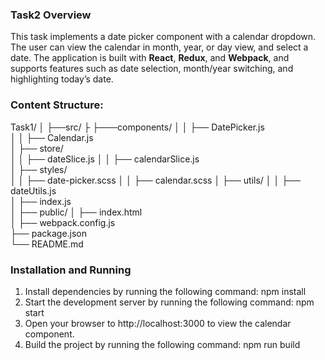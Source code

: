 ### Task2 Overview

This task implements a date picker component with a calendar dropdown. The user can view the calendar in month, year, or day view, and select a date. The application is built with **React**, **Redux**, and **Webpack**, and supports features such as date selection, month/year switching, and highlighting today’s date.

### Content Structure:

Task1/
│
├──src/
├   ├───components/
│   │   ├── DatePicker.js         
│   │   ├── Calendar.js  
│   ├── store/             
│   │   ├── dateSlice.js
│   │   ├── calendarSlice.js    
│   ├── styles/           
│   │   ├── date-picker.scss
│   │   ├── calendar.scss
│   ├── utils/
│   │   ├── dateUtils.js       
│   ├── index.js             
│
├── public/
│   ├── index.html         
│
├── webpack.config.js      
├── package.json           
└── README.md              


### Installation and Running

1. Install dependencies by running the following command: npm install
2. Start the development server by running the following command: npm start 
3. Open your browser to http://localhost:3000 to view the calendar component.
4. Build the project by running the following command: npm run build

